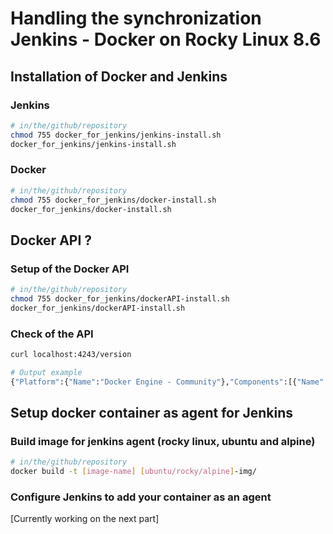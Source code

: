 # Handling the synchronization Jenkins - Docker on Rocky Linux 8.6

## Installation of Docker and Jenkins
### Jenkins
```sh
# in/the/github/repository
chmod 755 docker_for_jenkins/jenkins-install.sh
docker_for_jenkins/jenkins-install.sh
```
### Docker
```sh
# in/the/github/repository
chmod 755 docker_for_jenkins/docker-install.sh
docker_for_jenkins/docker-install.sh
```

## Docker API ?

### Setup of the Docker API
```sh
# in/the/github/repository
chmod 755 docker_for_jenkins/dockerAPI-install.sh
docker_for_jenkins/dockerAPI-install.sh
```
### Check of the API
```sh
curl localhost:4243/version
```
```sh
# Output example
{"Platform":{"Name":"Docker Engine - Community"},"Components":[{"Name":"Engine","Version":"20.10.19","Details":{"ApiVersion":"1.41",...
```

## Setup docker container as agent for Jenkins

### Build image for jenkins agent (rocky linux, ubuntu and alpine)
```sh
# in/the/github/repository
docker build -t [image-name] [ubuntu/rocky/alpine]-img/
```

### Configure Jenkins to add your container as an agent

[Currently working on the next part]
